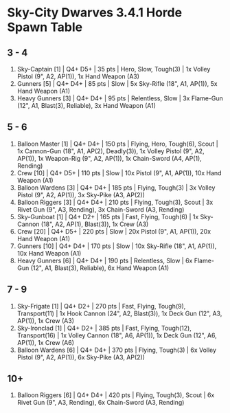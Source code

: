 # Sky-City Dwarves 3.4.1 Horde Spawn Table

## 3 - 4

1. Sky-Captain [1] | Q4+ D5+ | 35 pts | Hero, Slow, Tough(3) | 1x Volley Pistol (9", A2, AP(1)), 1x Hand Weapon (A3)
1. Gunners [5] | Q4+ D4+ | 85 pts | Slow | 5x Sky-Rifle (18", A1, AP(1)), 5x Hand Weapon (A1)
1. Heavy Gunners [3] | Q4+ D4+ | 95 pts | Relentless, Slow | 3x Flame-Gun (12", A1, Blast(3), Reliable), 3x Hand Weapon (A1)

## 5 - 6

1. Balloon Master [1] | Q4+ D4+ | 150 pts | Flying, Hero, Tough(6), Scout | 1x Cannon-Gun (18", A1, AP(2), Deadly(3)), 1x Volley Pistol (9", A2, AP(1)), 1x Weapon-Rig (9", A2, AP(1)), 1x Chain-Sword (A4, AP(1), Rending)
1. Crew [10] | Q4+ D5+ | 110 pts | Slow | 10x Pistol (9", A1, AP(1)), 10x Hand Weapon (A1)
1. Balloon Wardens [3] | Q4+ D4+ | 185 pts | Flying, Tough(3) | 3x Volley Pistol (9", A2, AP(1)), 3x Sky-Pike (A3, AP(2))
1. Balloon Riggers [3] | Q4+ D4+ | 210 pts | Flying, Tough(3), Scout | 3x Rivet Gun (9", A3, Rending), 3x Chain-Sword (A3, Rending)
1. Sky-Gunboat [1] | Q4+ D2+ | 165 pts | Fast, Flying, Tough(6) | 1x Sky-Cannon (18", A2, AP(1), Blast(3)), 1x Crew (A3)
1. Crew [20] | Q4+ D5+ | 220 pts | Slow | 20x Pistol (9", A1, AP(1)), 20x Hand Weapon (A1)
1. Gunners [10] | Q4+ D4+ | 170 pts | Slow | 10x Sky-Rifle (18", A1, AP(1)), 10x Hand Weapon (A1)
1. Heavy Gunners [6] | Q4+ D4+ | 190 pts | Relentless, Slow | 6x Flame-Gun (12", A1, Blast(3), Reliable), 6x Hand Weapon (A1)

## 7 - 9

1. Sky-Frigate [1] | Q4+ D2+ | 270 pts | Fast, Flying, Tough(9), Transport(11) | 1x Hook Cannon (24", A2, Blast(3)), 1x Deck Gun (12", A3, AP(1)), 1x Crew (A3)
1. Sky-Ironclad [1] | Q4+ D2+ | 385 pts | Fast, Flying, Tough(12), Transport(16) | 1x Volley Cannon (18", A6, AP(1)), 1x Deck Gun (12", A6, AP(1)), 1x Crew (A6)
1. Balloon Wardens [6] | Q4+ D4+ | 370 pts | Flying, Tough(3) | 6x Volley Pistol (9", A2, AP(1)), 6x Sky-Pike (A3, AP(2))

## 10+

1. Balloon Riggers [6] | Q4+ D4+ | 420 pts | Flying, Tough(3), Scout | 6x Rivet Gun (9", A3, Rending), 6x Chain-Sword (A3, Rending)